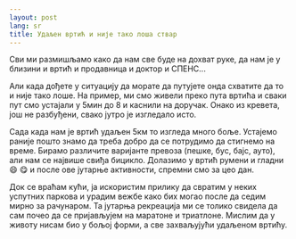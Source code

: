 ```yaml
---
layout: post
lang: sr
title: Удаљен вртић и није тако лоша ствар
---
```


Сви ми размишљамо како да нам све буде на дохват руке, да нам је у близини и
вртић и продавница и доктор и СПЕНС...

Али када дођете у ситуацију да морате да путујете онда схватите да то и није
тако лоше. На пример, ми смо живели преко пута вртића и сваки пут смо устајали у
5мин до 8 и каснили на доручак. Онако из кревета, још не разбуђени, свако јутро
је изгледало исто.

Сада када нам је вртић удаљен 5км то изгледа много боље. Устајемо раније пошто
знамо да треба добро да се потрудимо да стигнемо на време. Бирамо различите
варијанте превоза (пешке, бус, бајс, ауто), али нам се највише свиђа бицикло.
Долазимо у вртић румени и гладни 😄 😋 и после ове јутарње активности, спремни
смо за цео дан.

Док се враћам кући, ја искористим прилику да свратим у неких успутних паркова и
урадим вежбе како бих могао после да седим мирно за рачунаром. Та јутарња
рекреација ми се толико свидела да сам почео да се пријављујем на маратоне и
триатлоне. Мислим да у животу нисам био у бољој форми, а све захваљујући
удаљеном вртићу.

